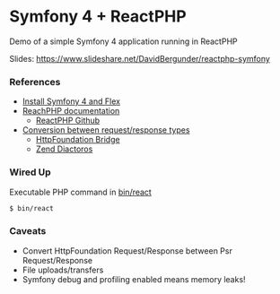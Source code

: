 # Symfony 4 + ReactPHP

Demo of a simple Symfony 4 application running in ReactPHP

Slides: https://www.slideshare.net/DavidBergunder/reactphp-symfony

### References
- [Install Symfony 4 and Flex](https://symfony.com/doc/current/setup.html)
- [ReachPHP documentation](https://reactphp.org/)
  - [ReactPHP Github](https://github.com/reactphp/react)
- [Conversion between request/response types](http://symfony.com/doc/current/bundles/SensioFrameworkExtraBundle/index.html#psr-7-support)
  - [HttpFoundation Bridge](https://github.com/symfony/psr-http-message-bridge)
  - [Zend Diactoros](https://github.com/zendframework/zend-diactoros)

### Wired Up
Executable PHP command in [bin/react](/bin/react)
```bash
$ bin/react
```

### Caveats
- Convert HttpFoundation Request/Response between Psr Request/Response
- File uploads/transfers
- Symfony debug and profiling enabled means memory leaks!